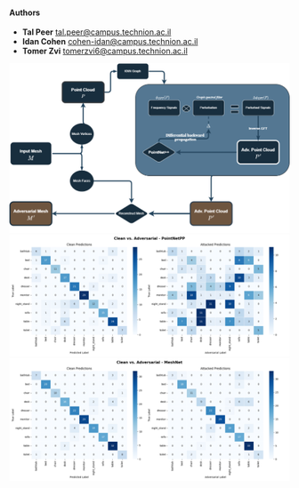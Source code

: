 #### Authors
- **Tal Peer** tal.peer@campus.technion.ac.il
- **Idan Cohen** cohen-idan@campus.technion.ac.il
- **Tomer Zvi** tomerzvi6@campus.technion.ac.il

![](imgs/diagram.png)
![](imgs/PointNetPP_cm_comp_filtered_le2048_pts_2048_lowpass_spec0125.png)
![](imgs/MeshNet_cm_comp_filtered_le2048_pts_2048_lowpass_spec0125.png)

